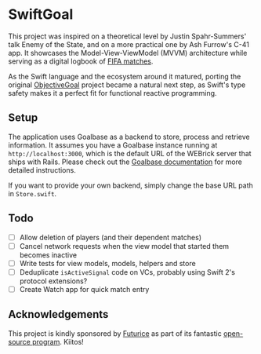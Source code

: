 # SwiftGoal

This project was inspired on a theoretical level by Justin Spahr-Summers' talk Enemy of the State, and on a more practical one by Ash Furrow's C-41 app. It showcases the Model-View-ViewModel (MVVM) architecture while serving as a digital logbook of [FIFA matches][fifa-wikipedia].

[fifa-wikipedia]: https://en.wikipedia.org/wiki/FIFA_(video_game_series)

As the Swift language and the ecosystem around it matured, porting the original [ObjectiveGoal][objective-goal] project became a natural next step, as Swift's type safety makes it a perfect fit for functional reactive programming.

[objective-goal]: https://github.com/richeterre/ObjectiveGoal

## Setup

The application uses Goalbase as a backend to store, process and retrieve information. It assumes you have a Goalbase instance running at `http://localhost:3000`, which is the default URL of the WEBrick server that ships with Rails. Please check out the [Goalbase documentation][goalbase-docs] for more detailed instructions.

[goalbase-docs]: https://github.com/richeterre/goalbase/blob/master/README.md

If you want to provide your own backend, simply change the base URL path in `Store.swift`.

## Todo

* [ ] Allow deletion of players (and their dependent matches)
* [ ] Cancel network requests when the view model that started them becomes inactive
* [ ] Write tests for view models, models, helpers and store
* [ ] Deduplicate `isActiveSignal` code on VCs, probably using Swift 2's protocol extensions?
* [ ] Create Watch app for quick match entry

## Acknowledgements

This project is kindly sponsored by [Futurice][futurice] as part of its fantastic [open-source program][spice-program]. Kiitos!

[futurice]: http://futurice.com/
[spice-program]: http://www.spiceprogram.org/
